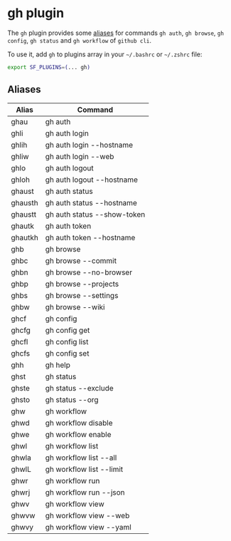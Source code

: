 # gh plugin

The `gh` plugin provides some [aliases](#aliases) for commands `gh auth`, `gh browse`, `gh config`, `gh status` and `gh workflow` of `github cli`.

To use it, add `gh` to plugins array in your `~/.bashrc` or `~/.zshrc` file:

```sh
export SF_PLUGINS=(... gh)
```

## Aliases

| Alias   | Command                     |
| ------- | --------------------------- |
| ghau    | gh auth                     |
| ghli    | gh auth login               |
| ghlih   | gh auth login --hostname    |
| ghliw   | gh auth login --web         |
| ghlo    | gh auth logout              |
| ghloh   | gh auth logout --hostname   |
| ghaust  | gh auth status              |
| ghausth | gh auth status --hostname   |
| ghaustt | gh auth status --show-token |
| ghautk  | gh auth token               |
| ghautkh | gh auth token --hostname    |
| ghb     | gh browse                   |
| ghbc    | gh browse --commit          |
| ghbn    | gh browse --no-browser      |
| ghbp    | gh browse --projects        |
| ghbs    | gh browse --settings        |
| ghbw    | gh browse --wiki            |
| ghcf    | gh config                   |
| ghcfg   | gh config get               |
| ghcfl   | gh config list              |
| ghcfs   | gh config set               |
| ghh     | gh help                     |
| ghst    | gh status                   |
| ghste   | gh status --exclude         |
| ghsto   | gh status --org             |
| ghw     | gh workflow                 |
| ghwd    | gh workflow disable         |
| ghwe    | gh workflow enable          |
| ghwl    | gh workflow list            |
| ghwla   | gh workflow list --all      |
| ghwlL   | gh workflow list --limit    |
| ghwr    | gh workflow run             |
| ghwrj   | gh workflow run --json      |
| ghwv    | gh workflow view            |
| ghwvw   | gh workflow view --web      |
| ghwvy   | gh workflow view --yaml     |
